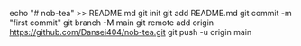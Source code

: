 echo "# nob-tea" >> README.md
git init
git add README.md
git commit -m "first commit"
git branch -M main
git remote add origin https://github.com/Dansei404/nob-tea.git
git push -u origin main
